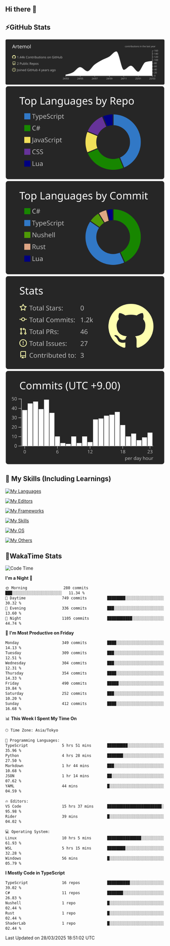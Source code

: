 ## Hi there 👋
<!--
**Artemol/Artemol** is a ✨ _special_ ✨ repository because its `README.md` (this file) appears on your GitHub profile.

Here are some ideas to get you started:

- 🔭 I’m currently working on ...
- 🌱 I’m currently learning ...
- 👯 I’m looking to collaborate on ...
- 🤔 I’m looking for help with ...
- 💬 Ask me about ...
- 📫 How to reach me: ...
- 😄 Pronouns: ...
- ⚡ Fun fact: ...
-->

## ⚡GitHub Stats
[![](https://raw.githubusercontent.com/Artemol/Artemol/main/profile-summary-card-output/apprentice/0-profile-details.svg)](https://github.com/vn7n24fzkq/github-profile-summary-cards)
[![](https://raw.githubusercontent.com/Artemol/Artemol/main/profile-summary-card-output/apprentice/1-repos-per-language.svg)](https://github.com/vn7n24fzkq/github-profile-summary-cards) [![](https://raw.githubusercontent.com/Artemol/Artemol/main/profile-summary-card-output/apprentice/2-most-commit-language.svg)](https://github.com/vn7n24fzkq/github-profile-summary-cards)
[![](https://raw.githubusercontent.com/Artemol/Artemol/main/profile-summary-card-output/apprentice/3-stats.svg)](https://github.com/vn7n24fzkq/github-profile-summary-cards) [![](https://raw.githubusercontent.com/Artemol/Artemol/main/profile-summary-card-output/apprentice/4-productive-time.svg)](https://github.com/vn7n24fzkq/github-profile-summary-cards)

## 🌱 My Skills (Including Learnings)

<!--
### Languages
-->
[![My Languages](https://skillicons.dev/icons?i=ts,py,cs,dotnet,rust,go,c,matlab,css)](https://skillicons.dev)

<!--
### Editors
-->
[![My Editors](https://skillicons.dev/icons?i=vscode,neovim,vim,visualstudio,idea)](https://skillicons.dev)

<!--
### Frameworks
-->
[![My Frameworks](https://skillicons.dev/icons?i=react,nestjs,vite,tailwind,tauri,electron,remix,nextjs,fastapi)](https://skillicons.dev)

<!--
### Tools
-->
[![My Skills](https://skillicons.dev/icons?i=git,nodejs,docker,unity,postman,bun,discord,cloudflare,bash,prometheus,grafana,obsidian)](https://skillicons.dev)

<!--
### OS
-->
[![My OS](https://skillicons.dev/icons?i=windows,ubuntu)](https://skillicons.dev)

<!--
### Others
-->
[![My Others](https://skillicons.dev/icons?i=github,raspberrypi,gcp)](https://skillicons.dev)

## 💬WakaTime Stats
<!--START_SECTION:waka-->
![Code Time](http://img.shields.io/badge/Code%20Time-506%20hrs%2023%20mins-blue)

**I'm a Night 🦉** 

```text
🌞 Morning                280 commits         ███░░░░░░░░░░░░░░░░░░░░░░   11.34 % 
🌆 Daytime                749 commits         ████████░░░░░░░░░░░░░░░░░   30.32 % 
🌃 Evening                336 commits         ███░░░░░░░░░░░░░░░░░░░░░░   13.60 % 
🌙 Night                  1105 commits        ███████████░░░░░░░░░░░░░░   44.74 % 
```
📅 **I'm Most Productive on Friday** 

```text
Monday                   349 commits         ████░░░░░░░░░░░░░░░░░░░░░   14.13 % 
Tuesday                  309 commits         ███░░░░░░░░░░░░░░░░░░░░░░   12.51 % 
Wednesday                304 commits         ███░░░░░░░░░░░░░░░░░░░░░░   12.31 % 
Thursday                 354 commits         ████░░░░░░░░░░░░░░░░░░░░░   14.33 % 
Friday                   490 commits         █████░░░░░░░░░░░░░░░░░░░░   19.84 % 
Saturday                 252 commits         ███░░░░░░░░░░░░░░░░░░░░░░   10.20 % 
Sunday                   412 commits         ████░░░░░░░░░░░░░░░░░░░░░   16.68 % 
```


📊 **This Week I Spent My Time On** 

```text
🕑︎ Time Zone: Asia/Tokyo

💬 Programming Languages: 
TypeScript               5 hrs 51 mins       █████████░░░░░░░░░░░░░░░░   35.96 % 
Python                   4 hrs 28 mins       ███████░░░░░░░░░░░░░░░░░░   27.50 % 
Markdown                 1 hr 44 mins        ███░░░░░░░░░░░░░░░░░░░░░░   10.68 % 
JSON                     1 hr 14 mins        ██░░░░░░░░░░░░░░░░░░░░░░░   07.62 % 
YAML                     44 mins             █░░░░░░░░░░░░░░░░░░░░░░░░   04.59 % 

🔥 Editors: 
VS Code                  15 hrs 37 mins      ████████████████████████░   95.98 % 
Rider                    39 mins             █░░░░░░░░░░░░░░░░░░░░░░░░   04.02 % 

💻 Operating System: 
Linux                    10 hrs 5 mins       ███████████████░░░░░░░░░░   61.93 % 
WSL                      5 hrs 15 mins       ████████░░░░░░░░░░░░░░░░░   32.28 % 
Windows                  56 mins             █░░░░░░░░░░░░░░░░░░░░░░░░   05.79 % 
```

**I Mostly Code in TypeScript** 

```text
TypeScript               16 repos            ██████████░░░░░░░░░░░░░░░   39.02 % 
C#                       11 repos            ███████░░░░░░░░░░░░░░░░░░   26.83 % 
Nushell                  1 repo              █░░░░░░░░░░░░░░░░░░░░░░░░   02.44 % 
Rust                     1 repo              █░░░░░░░░░░░░░░░░░░░░░░░░   02.44 % 
ShaderLab                1 repo              █░░░░░░░░░░░░░░░░░░░░░░░░   02.44 % 
```




 Last Updated on 28/03/2025 18:51:02 UTC
<!--END_SECTION:waka-->
